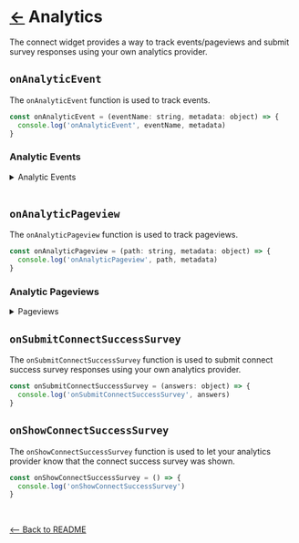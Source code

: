 # [←](../README.md#props) Analytics

The connect widget provides a way to track events/pageviews and submit survey responses using your own analytics provider.

## `onAnalyticEvent`

The `onAnalyticEvent` function is used to track events.

```jsx
const onAnalyticEvent = (eventName: string, metadata: object) => {
  console.log('onAnalyticEvent', eventName, metadata)
}
```

### Analytic Events

<details>
  <summary>Analytic Events</summary>

| Event Name                                              | Description                                                                                             | Metadata                                                                                                                                                                                                                                                                                                                                                                               |
| ------------------------------------------------------- | ------------------------------------------------------------------------------------------------------- | -------------------------------------------------------------------------------------------------------------------------------------------------------------------------------------------------------------------------------------------------------------------------------------------------------------------------------------------------------------------------------------- |
| `connect_create_credentials_clicked_forgot_password`    | Triggers on the create credentials step when a user clicks the `Forgot Password` button                 | <pre>{<br>&nbsp; "institution_guid": string,<br>&nbsp; "institution_name": string,<br>}</pre>                                                                                                                                                                                                                                                                                          |
| `connect_create_credentials_clicked_forgot_username`    | Triggers on the create credentials step when a user clicks the `Forgot your username?` button           | <pre>{<br>&nbsp; "institution_guid": string,<br>&nbsp; "institution_name": string,<br>}</pre>                                                                                                                                                                                                                                                                                          |
| `connect_create_credentials_clicked_trouble_signing_in` | Triggers on the create credentials step whe a user clicks the `Trouble signing in?` button              | <pre>{<br>&nbsp; "institution_guid": string,<br>&nbsp; "institution_name": string,<br>}</pre>                                                                                                                                                                                                                                                                                          |
| `connect_credentials_clicked_get_help`                  | Triggers on the update credentials step when a user clicks the `Get help` button                        | <pre>{<br>&nbsp; "type": string<br>}</pre>                                                                                                                                                                                                                                                                                                                                             |
| `connect_entered_login`                                 | Triggers on the credentials step when a user clicks the username input                                  | <pre>{<br>&nbsp; "institution_guid": string,<br>&nbsp; "institution_name": string,<br>}</pre>                                                                                                                                                                                                                                                                                          |
| `connect_entered_password`                              | Triggers on the credentials step when a user clicks on the password input                               | <pre>{<br>&nbsp; "institution_guid": string,<br>&nbsp; "institution_name": string,<br>} </pre>                                                                                                                                                                                                                                                                                         |
| `connect_submitted_credentials`                         | Triggered on the credentials step when a user submits their credentials                                 | <pre>{<br>&nbsp; "institution_guid": string,<br>&nbsp; "institution_name": string,<br>}</pre>                                                                                                                                                                                                                                                                                          |
| `connect_update_credentials_clicked_forgot_password`    | Triggers on the update credentials step when a user clicks the `Forgot Password` button                 | <pre>{<br>&nbsp; "institution_guid": string,<br>&nbsp; "institution_name": string,<br>}</pre>                                                                                                                                                                                                                                                                                          |
| `connect_update_credentials_clicked_forgot_username`    | Triggers on the update credentials step when a user clicks the `Forgot your username?` button           | <pre>{<br>&nbsp; "institution_guid": string,<br>&nbsp; "institution_name": string,<br>}</pre>                                                                                                                                                                                                                                                                                          |
| `connect_update_credentials_clicked_trouble_signing_in` | Triggers on the update credentials step whe a user clicks the `Trouble signing in?` button              | <pre>{<br>&nbsp; "institution_guid": string,<br>&nbsp; "institution_name": string,<br>}</pre>                                                                                                                                                                                                                                                                                          |
| `connect_login_error_clicked_get_help`                  | Triggered on the credentials step when there is a login error when a user clicks the `Get help` button. | <pre>{}</pre>                                                                                                                                                                                                                                                                                                                                                                          |
| `connect_mfa_clicked_get_help`                          | Triggered on the MFA step when a user clicks the `Get help` button                                      | <pre>{}</pre>                                                                                                                                                                                                                                                                                                                                                                          |
| `connect_mfa_entered_input`                             | Triggered on the MFA step when a user clicks on the input                                               | <pre>{<br>&nbsp; "institution_guid": string,<br>&nbsp; "institution_name": string,<br>&nbsp; "member_guid": string,<br>}</pre>                                                                                                                                                                                                                                                         |
| `connect_mfa_submitted_input`                           | Triggered on the MFA step when a user submits their MFA answer                                          | <pre>{<br>&nbsp; "institution_guid": string,<br>&nbsp; "institution_name": string,<br>&nbsp; "member_guid": string,<br>}</pre>                                                                                                                                                                                                                                                         |
| `connect_mfa_selected_image`                            | Triggered on the MFA step when a user clicks on an image during the image MFA flow.                     | <pre>{<br>&nbsp; "institution_guid": string,<br>&nbsp; "institution_name": string,<br>}</pre>                                                                                                                                                                                                                                                                                          |
| `connect_mfa_submitted_image`                           | Triggered on the image MFA step when a user submits their MFA answer                                    | <pre>{<br>&nbsp; "institution_guid": string,<br>&nbsp; "institution_name": string,<br>}</pre>                                                                                                                                                                                                                                                                                          |
| `connect_mfa_selected_option`                           | Triggered on the MFA step when multiple options are given and a user selects their option               | <pre>{<br>&nbsp; "institution_guid": string,<br>&nbsp; "institution_name": string,<br>&nbsp; "selected_option": string,<br>&nbsp; "member_guid": string,<br>}</pre>                                                                                                                                                                                                                    |
| `connect_mfa_submitted_option`                          | Triggered on the MFA step when multiple options are given and a user submits their option               | <pre>{<br>&nbsp; "institution_guid": string,<br>&nbsp; "institution_name": string,<br>&nbsp; "member_guid": string,<br>}</pre>                                                                                                                                                                                                                                                         |
| `connect_no_eligible_accounts_retry`                    | Triggers on the no eligible accounts screen when a user clicks the `Try again` button                   | <pre>{<br>&nbsp; "authentication_method": string,<br>&nbsp; "institution_guid": string,<br>&nbsp; "institution_name": string,<br>}</pre>                                                                                                                                                                                                                                               |
| `connect_oauth_pending_member_created`                  | Triggered when an oauth member is created                                                               | <pre>{<br>&nbsp; "institution_guid": string,<br>&nbsp; "institution_name": string,<br>}</pre>                                                                                                                                                                                                                                                                                          |
| `connect_oauth_default_cancel`                          | Triggered on the OAuth step when a user clicks the `Cancel` button                                      | <pre>{<br>&nbsp; "institution_guid": string,<br>&nbsp; "institution_name": string,<br>}</pre>                                                                                                                                                                                                                                                                                          |
| `connect_oauth_default_go_to_institution`               | Triggered on the OAuth step when a user clicks the `Go to log in` button                                | <pre>{<br>&nbsp; "institution_guid": string,<br>&nbsp; "institution_name": string,<br>&nbsp; "member_guid": string,<br>}</pre>                                                                                                                                                                                                                                                         |
| `connect_waiting_for_oauth_cancel`                      | Triggered on the waiting OAuth step when a user clicks the `Cancel` button                              | <pre>{<br>&nbsp; "institution_guid": string,<br>&nbsp; "institution_name": string,<br>}</pre>                                                                                                                                                                                                                                                                                          |
| `connect_waiting_for_oauth_tryagain`                    | Triggered on the waiting OAuth step when a user clicks the `Try again` button                           | <pre>{<br>&nbsp; "institution_guid": string,<br>&nbsp; "institution_name": string,<br>}</pre>                                                                                                                                                                                                                                                                                          |
| `connect_search_query`                                  | Triggered on the search step when a user is typing in their search term                                 | <pre>{<br>&nbsp; "search_term": string,<br>}</pre>                                                                                                                                                                                                                                                                                                                                     |
| `connect_select_popular_institution`                    | Triggered on the search step when a user selects a popular institution                                  | <pre>{}</pre>                                                                                                                                                                                                                                                                                                                                                                          |
| `connect_select_searched_institution`                   | Triggered on the search step when a user selects from a searched institution                            | <pre>{<br>&nbsp; "authentication_method": string,<br>&nbsp; "institution_guid": string,<br>&nbsp; "institution_name": string,<br>}</pre>                                                                                                                                                                                                                                               |
| `connect_widget_load`                                   | Triggered when the widget is loaded                                                                     | <pre>{<br>&nbsp; "widget_type": string,<br>&nbsp; "initial_step": string,<br>&nbsp; "mode": string,<br>&nbsp; "disable_institution_search": boolean,<br>&nbsp; "include_identity": boolean,<br>&nbsp; "include_transactions": boolean,<br>&nbsp; "current_member_guid": string,<br>&nbsp; "current_institution_guid": string,<br>&nbsp; "current_institution_code": number,<br>}</pre> |

</details>

<br />

## `onAnalyticPageview`

The `onAnalyticPageview` function is used to track pageviews.

```jsx
const onAnalyticPageview = (path: string, metadata: object) => {
  console.log('onAnalyticPageview', path, metadata)
}
```

### Analytic Pageviews

<details>
  <summary>Pageviews</summary>

| Pageview                                   | Description                                                                                                                                                                                          | Metadata                                                                                                              |
| ------------------------------------------ | ---------------------------------------------------------------------------------------------------------------------------------------------------------------------------------------------------- | --------------------------------------------------------------------------------------------------------------------- |
| `Connect`                                  | Triggered by connect loaded, will show up in the path as `/connect`                                                                                                                                  | <pre>{}</pre>                                                                                                         |
| `Connect Successful`                       | Triggered on the connected step, will have `/connected` in the path                                                                                                                                  | <pre>{<br>&nbsp; "authentication_method": string<br>}</pre>                                                           |
| `Connect Connecting`                       | Triggered on the connecting step, will have `/connecting` in the path                                                                                                                                | <pre>{<br>&nbsp; "authentication_method": string<br>}</pre>                                                           |
| `Connect Create Credentials`               | Triggered on the credentials step, will have `/credentials/create_credentials_form` in the path                                                                                                      | <pre>{<br>&nbsp; "institution_guid": string,<br>&nbsp; "institution_name": string <br>}</pre>                         |
| `Connect Delete Member Success`            | Triggered on the member delete success step, will have `/delete_member/success` in the path                                                                                                          | <pre>{}</pre>                                                                                                         |
| `Connect Delete Member Survey`             | Triggered on the member delete survey step, will have `/delete_member/survey` in the path                                                                                                            | <pre>{}</pre>                                                                                                         |
| `Connect Disclosure`                       | Triggered on the disclosure step (either the footer or the first step), will have `/disclosure` in the path                                                                                          | <pre>{}</pre>                                                                                                         |
| `Connect Disclosure Data Available`        | Triggered on the data available disclosure step, will have `/data_available` in the path                                                                                                             | <pre>{}</pre>                                                                                                         |
| `Connect Disclosure Data Requested`        | Triggered on the data requested disclosure step, will have `/data_requested` in the path                                                                                                             | <pre>{}</pre>                                                                                                         |
| `Connect Disclosure Privacy Policy`        | Triggered on the privacy policy step of disclosure, will have `/privacy_policy` in the path                                                                                                          | <pre>{}</pre>                                                                                                         |
| `Connect Generic Error`                    | Triggered on the generic error step, will have `/generic_error` in the path                                                                                                                          | <pre>{<br>&nbsp; "error_message": string,<br>&nbsp; "error_status": string,<br>&nbsp; "resource": string, <br>}</pre> |
| `Connect IE 11 Deprecation`                | Triggered if a user is using IE 11, will have `/ie_11_deprecation` in the path                                                                                                                       | <pre>{}</pre>                                                                                                         |
| `Connect Login Error`                      | Triggered if there is a login error, will have `/login_error` in the path                                                                                                                            | <pre>{}</pre>                                                                                                         |
| `Manual Account Connect`                   | Triggered when the manual account flow is entered, will have `/manual_account_connect` in the path                                                                                                   | <pre>{}</pre>                                                                                                         |
| `Connect Manual Account Form`              | Triggered when a user selects what kind of manual account they are adding, will have `/manual_account_form` in the path                                                                              | <pre>{}</pre>                                                                                                         |
| `Connect Manual Account Success`           | Triggered when a user successfully adds a manual account, will have `/manual_account_success` in the path                                                                                            | <pre>{}</pre>                                                                                                         |
| `Connect MFA Default`                      | Triggered when a user enters the MFA Flow, will have `/mfa_default` in the path                                                                                                                      | <pre>{}</pre>                                                                                                         |
| `Connect MFA Image Options`                | Triggered when the user enters the MFA flow and the questions are to select images, will have `/mfa_image_options` in the path                                                                       | <pre>{}</pre>                                                                                                         |
| `Connect MFA Options`                      | Triggered when the user enters the MFA flow and the question is to select an option, will have `/mfa_options` in the path                                                                            | <pre>{}</pre>                                                                                                         |
| `Connect MFA Single Account Select`        | Triggered in verification mode when single account select is true and a user selects a credential based institution, will have `/single_account_select` in the path                                  | <pre>{}</pre>                                                                                                         |
| `Connect Microdeposits`                    | Triggered in verification mode when a user enters the microdeposit flow, will have `/microdeposits` in the path                                                                                      | <pre>{}</pre>                                                                                                         |
| `Connect Microdeposits Account Info`       | Triggered in verification mode in the microdeposit flow when a user is on the account information page, will have `/account_info` in the path                                                        | <pre>{}</pre>                                                                                                         |
| `Connect Microdeposists Come Back`         | Triggered in verification mode when a user is finished with the microdeposit flow, will have `/come_back` in the path                                                                                | <pre>{}</pre>                                                                                                         |
| `Connect Microdeposits Confirm Details`    | Triggered in verification mode when a user is finished inputing all their details for the microdeposit, will have `/confirm_details` in the path                                                     | <pre>{}</pre>                                                                                                         |
| `Connect Microdeposits How It Works`       | Triggered in verification mode at the start of the microdeposit flow, will have `/how_it_works` in the path                                                                                          | <pre>{}</pre>                                                                                                         |
| `Connect Microdepoits Microdeposit Errors` | Triggered in verification mode at the end of the microdeposit flow if there are any errors, will have `/microdeposit_errors` in the path                                                             | <pre>{}</pre>                                                                                                         |
| `Connect Microdeposits Personal Info Form` | Triggered in verification mode during the microdeposit flow when the user enters the personal information (first name, last name, email address) flow, will have `/personal_info_form` in the path   | <pre>{}</pre>                                                                                                         |
| `Connect Microdeposits Routing Number`     | Triggered in verification mode during the microdeposit flow when the user enters the routing number step, will have `/routing_number` in the path                                                    | <pre>{}</pre>                                                                                                         |
| `Connect Microdeposits Verified`           | Triggered in verification mode when the user correctly inputs the result of the microdeposit, will have `/verified` in the path                                                                      | <pre>{}</pre>                                                                                                         |
| `Connect Microdeposits Verifying`          | Triggered in verification mode when the user inputs the result of the microdeposit and it is being verified, will have `/verifying` in the path                                                      | <pre>{}</pre>                                                                                                         |
| `Connect Microdeposits Verify Deposits`    | Triggered in verification mode on the verify deposits page when the user comes back to verify their microdeposit, will have `/verify_deposits` in the path                                           | <pre>{}</pre>                                                                                                         |
| `Connect Not Found Error`                  | Triggered when there is a `404` error, will have `/not_found_error` in the path                                                                                                                      | <pre>{}</pre>                                                                                                         |
| `Connect Oauth Step Instructions`          | Triggered when the user enters the OAuth flow, will have `/credentials/oauth_step/instructions` in the path                                                                                          | <pre>{<br>&nbsp; "institution_guid": string,<br>&nbsp; "institution_name": string <br>}</pre>                         |
| `Connect Oauth Step Waiting`               | Triggered on the OAuth step when the user is taken to their instituiton to input their credenitals, will have `/credentials/oauth_step/waiting` in the path                                          | <pre>{<br>&nbsp; "institution_guid": string,<br>&nbsp; "institution_name": string <br>}</pre>                         |
| `Connect Oauth Error`                      | Triggered on the OAuth step if there was an error during the flow, will have `/oauth_error` in the path                                                                                              | <pre>{}</pre>                                                                                                         |
| `Connect No Eligible Accounts`             | Triggered in verification mode if the user selected an institution where they have no DDA accounts, will have `/no_eligible_accounts` in the path                                                    | <pre>{}</pre>                                                                                                         |
| `Connect Search`                           | Triggered when the user enters the search step , will have `/search` in the path                                                                                                                     | <pre>{}</pre>                                                                                                         |
| `Connect Search Failed`                    | Triggered on the search step and search is not receiving any information from the backend , will have `/search_failed` in the path                                                                   | <pre>{}</pre>                                                                                                         |
| `Connect Search No Results`                | Triggered on the search step and there are no results for what was searched , will have `/no_results` in the path                                                                                    | <pre>{<br>&nbsp; "search_term": string,<br>}</pre>                                                                    |
| `Connect Search Popular`                   | Triggered on the search step before the user has searched for anything and search is displaying the popular institutions, will have `/popular` in the path                                           | <pre>{}</pre>                                                                                                         |
| `Connect Searched`                         | Triggered on the search step after a user has typed in a search term, will have `/searched` in the path                                                                                              | <pre>{}</pre>                                                                                                         |
| `Connect Shared Routing Number`            | Triggered in verification mode during the microdeposit flow when a user enters a routing number of an institution that supports instant verification, will have `/shared_routing_number` in the path | <pre>{}</pre>                                                                                                         |
| `Connect Support Menu`                     | Triggered when a user enters the support flow, will have `/support/support_menu` in the path                                                                                                         | <pre>{}</pre>                                                                                                         |
| `Connect Support Request Institution`      | Triggered when a user enters the support flow and goes to the request institution page, will have `/support/request_institution` in the path                                                         | <pre>{}</pre>                                                                                                         |
| `Connect Support General`                  | Triggered when a user enters the support flow and goes to the general support page, will have `/support/support_general` in the path                                                                 | <pre>{}</pre>                                                                                                         |
| `Connect Support Success`                  | Triggered when a user enters the support flow and successfully submits a support ticket, will have `/support/support_success` in the path                                                            | <pre>{}</pre>                                                                                                         |
| `Connect Update Credentials`               | Triggered on the credentials step when a user updates their credentials, will have `/credentials/update_credentials_form` in the path                                                                | <pre>{}</pre>                                                                                                         |
| `Connect Unsupported Resolution`           | Triggered when a user is using a device that has a width smaller than `320 px`, will have `/unsupported_resolution` in the path                                                                      | <pre>{}</pre>                                                                                                         |
| `Connect Verify Existing Member`           | Triggered in verification mode if the user has previously connected institutions, will have `/verify_existing_member` in the path                                                                    | <pre>{}</pre>                                                                                                         |

</details>

## `onSubmitConnectSuccessSurvey`

The `onSubmitConnectSuccessSurvey` function is used to submit connect success survey responses using your own analytics provider.

```jsx
const onSubmitConnectSuccessSurvey = (answers: object) => {
  console.log('onSubmitConnectSuccessSurvey', answers)
}
```

## `onShowConnectSuccessSurvey`

The `onShowConnectSuccessSurvey` function is used to let your analytics provider know that the connect success survey was shown.

```jsx
const onShowConnectSuccessSurvey = () => {
  console.log('onShowConnectSuccessSurvey')
}
```

<br />

[<-- Back to README](../README.md#props)
